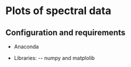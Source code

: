 # Plots of spectral data

## Configuration and requirements

- Anaconda 

- Libraries:
-- numpy and matplolib


### 
